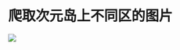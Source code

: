 # 爬取次元岛上不同区的图片
<img src="https://api.yyy001.com/api/Visits?name=iamfromchangsha_2&mode=total&theme=gelbooru" border="0"></a>
